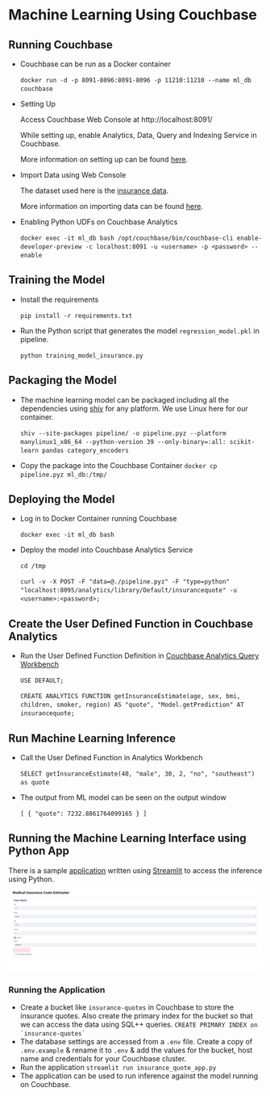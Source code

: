 # Machine Learning Using Couchbase

## Running Couchbase

- Couchbase can be run as a Docker container

  `docker run -d -p 8091-8096:8091-8096 -p 11210:11210 --name ml_db couchbase`

- Setting Up

  Access Couchbase Web Console at http://localhost:8091/

  While setting up, enable Analytics, Data, Query and Indexing Service in Couchbase.

  More information on setting up can be found [here](https://docs.couchbase.com/server/current/getting-started/do-a-quick-install.html).

- Import Data using Web Console

  The dataset used here is the [insurance data](https://github.com/stedy/Machine-Learning-with-R-datasets/blob/master/insurance.csv).

  More information on importing data can be found [here](https://docs.couchbase.com/server/current/manage/import-documents/import-documents.html).

- Enabling Python UDFs on Couchbase Analytics

  `docker exec -it ml_db bash /opt/couchbase/bin/couchbase-cli enable-developer-preview -c localhost:8091 -u <username> -p <password> --enable`

## Training the Model

- Install the requirements

  `pip install -r requirements.txt`

- Run the Python script that generates the model `regression_model.pkl` in pipeline.

  `python training_model_insurance.py`

## Packaging the Model

- The machine learning model can be packaged including all the dependencies using [shiv](https://github.com/linkedin/shiv) for any platform. We use Linux here for our container.

  `shiv --site-packages pipeline/ -o pipeline.pyz --platform manylinux1_x86_64 --python-version 39 --only-binary=:all: scikit-learn pandas category_encoders`

- Copy the package into the Couchbase Container
  `docker cp pipeline.pyz ml_db:/tmp/`

## Deploying the Model

- Log in to Docker Container running Couchbase

  `docker exec -it ml_db bash`

- Deploy the model into Couchbase Analytics Service

  `cd /tmp`

  `curl -v -X POST -F "data=@./pipeline.pyz" -F "type=python" "localhost:8095/analytics/library/Default/insurancequote" -u <username>:<password>;`

## Create the User Defined Function in Couchbase Analytics

- Run the User Defined Function Definition in [Couchbase Analytics Query Workbench](https://docs.couchbase.com/server/current/analytics/run-query.html)

  `USE DEFAULT;`

  `CREATE ANALYTICS FUNCTION getInsuranceEstimate(age, sex, bmi, children, smoker, region) AS "quote", "Model.getPrediction" AT insurancequote;`

## Run Machine Learning Inference

- Call the User Defined Function in Analytics Workbench

  `SELECT getInsuranceEstimate(40, "male", 30, 2, "no", "southeast") as quote`

- The output from ML model can be seen on the output window

  `[ { "quote": 7232.8861764099165 } ]`

## Running the Machine Learning Interface using Python App

There is a sample [application](insurance_quote_app.py) written using [Streamlit](https://streamlit.io/) to access the inference using Python.

![Screnshot of the application](screenshot.png "Application to interface with the ML model running on the Database")

### Running the Application

- Create a bucket like `insurance-quotes` in Couchbase to store the insurance quotes. Also create the primary index for the bucket so that we can access the data using SQL++ queries.
  `` CREATE PRIMARY INDEX on `insurance-quotes` ``
- The database settings are accessed from a `.env` file. Create a copy of `.env.example` & rename it to `.env` & add the values for the bucket, host name and credentials for your Couchbase cluster.
- Run the application
  `streamlit run insurance_quote_app.py`
- The application can be used to run inference against the model running on Couchbase.
